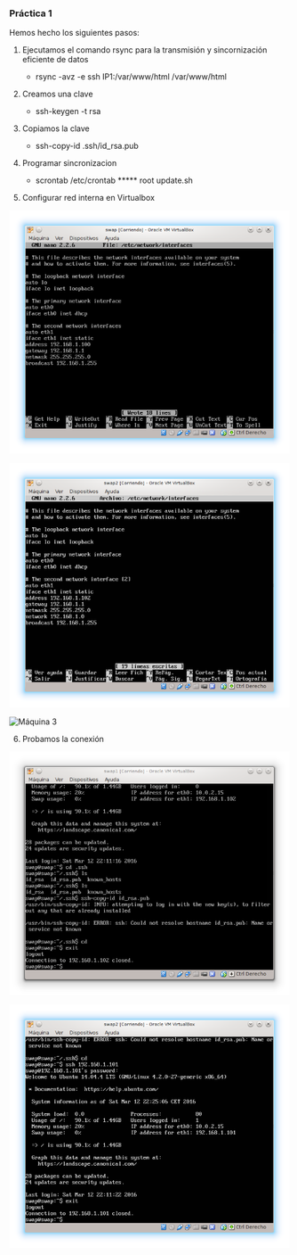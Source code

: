 ### Práctica 1 ###

Hemos hecho los siguientes pasos:

 1. Ejecutamos el comando rsync para la transmisión y sincornización eficiente de datos

      * rsync -avz -e ssh IP1:/var/www/html /var/www/html

 2. Creamos una clave

      * ssh-keygen -t rsa

 3. Copiamos la clave

      * ssh-copy-id .ssh/id_rsa.pub

 4. Programar sincronizacion

       * scrontab /etc/crontab ***** root update.sh

 5. Configurar red interna en Virtualbox

![Máquina 1](swap.png "Máquina 1")

![Máquina 2](swap2.png "Máquina 2")

![Máquina 3](swap3.png "Máquina 3")

 6. Probamos la conexión

![SSH 1](ssh1.png "Conexión 1")

![SSH 2](ssh2.png "Conexión 2")
